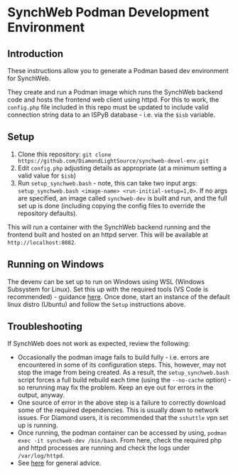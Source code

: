 # SynchWeb Podman Development Environment

## Introduction
These instructions allow you to generate a Podman based dev environment for SynchWeb.

They create and run a Podman image which runs the SynchWeb backend code
and hosts the frontend web client using httpd. For this to work, the
`config.php` file included in this repo must be updated to include
valid connection string data to an ISPyB database - i.e. via the `$isb` variable. 

## Setup
1. Clone this repository: `git clone https://github.com/DiamondLightSource/synchweb-devel-env.git`
1. Edit `config.php` adjusting details as appropriate (at a minimum setting a valid value for `$isb`)
1. Run `setup_synchweb.bash` - note, this can take two input args:
``` setup_synchweb.bash <image-name> <run-initial-setup=1,0>```.
If no args are specified, an image called `synchweb-dev` is built and run, 
and the full set up is done (including copying the config files to
override the repository defaults).

This will run a container with the SynchWeb backend running and the frontend built and hosted on an httpd server.  This will be available at `http://localhost:8082`.

## Running on Windows

The devenv can be set up to run on Windows using WSL (Windows Subsystem for Linux).  Set this up
with the required tools (VS Code is recommended) - guidance 
[here](https://docs.microsoft.com/en-us/windows/wsl/setup/environment).  Once done, start an instance
of the default linux distro (Ubuntu) and follow the `Setup` instructions above.

## Troubleshooting

If SynchWeb does not work as expected, review the following:

* Occasionally the podman image fails to build fully - i.e. errors are 
encountered in some of its configuration steps.  This, however, may not 
stop the image from being created.  As a result, the `setup_synchweb.bash` script
forces a full build rebuild each time (using the `--no-cache` option) - so
rerunning may fix the problem.  Keep an eye out for errors in the output, 
anyway.
* One source of error in the above step is a failure to correctly download
some of the required dependencies.  This is usually down to network issues.
For Diamond users, it is recommended that the `sshuttle` vpn set up 
is running.
* Once running, the podman container can be accessed by using, 
`podman exec -it synchweb-dev /bin/bash`.  From here, check the required
php and httpd processes are running and check the logs under
`/var/log/httpd`.
*  See [here](../README.md) for general advice.
